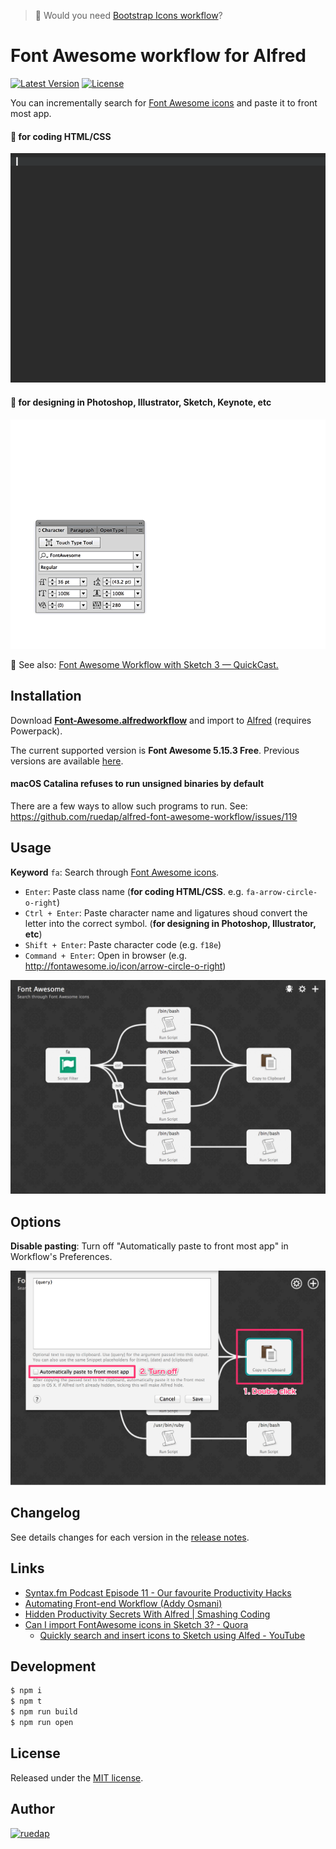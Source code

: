 > 💁 Would you need [Bootstrap Icons workflow](https://github.com/ruedap/alfred-bootstrap-icons-workflow)?

# Font Awesome workflow for Alfred

[![Latest Version](http://img.shields.io/github/release/ruedap/alfred-font-awesome-workflow.svg?style=flat-square)](https://github.com/ruedap/alfred-font-awesome-workflow/releases/latest)
[![License](http://img.shields.io/badge/license-MIT-blue.svg?style=flat-square)](https://github.com/ruedap/alfred-font-awesome-workflow/blob/main/LICENSE.md)

You can incrementally search for [Font Awesome icons](https://fontawesome.com/changelog/latest) and paste it to front most app.

#### :pencil: for coding HTML/CSS

![screencast.gif](https://github.com/ruedap/alfred-font-awesome-workflow/raw/assets/images/screencast.gif)

#### :art: for designing in Photoshop, Illustrator, Sketch, Keynote, etc

![screencast-illustrator.gif](https://github.com/ruedap/alfred-font-awesome-workflow/raw/assets/images/screencast-illustrator.gif)

:gem: See also: [Font Awesome Workflow with Sketch 3 — QuickCast.](http://quick.as/46rbfrqr)

## Installation

Download **[Font-Awesome.alfredworkflow](https://github.com/ruedap/alfred-font-awesome-workflow/releases/latest)** and import to [Alfred](http://www.alfredapp.com/) (requires Powerpack).

The current supported version is **Font Awesome 5.15.3 Free**. Previous versions are available [here](https://github.com/ruedap/alfred-font-awesome-workflow/releases).

#### macOS Catalina refuses to run unsigned binaries by default

There are a few ways to allow such programs to run.
See: https://github.com/ruedap/alfred-font-awesome-workflow/issues/119

## Usage

**Keyword** `fa`: Search through [Font Awesome icons](https://fontawesome.com/icons?d=gallery&m=free).

- `Enter`: Paste class name (**for coding HTML/CSS**. e.g. `fa-arrow-circle-o-right`)
- `Ctrl + Enter`: Paste character name and ligatures shoud convert the letter into the correct symbol. (**for designing in Photoshop, Illustrator, etc**)
- `Shift + Enter`: Paste character code (e.g. `f18e`)
- `Command + Enter`: Open in browser (e.g. <http://fontawesome.io/icon/arrow-circle-o-right>)

![Workflow](https://github.com/ruedap/alfred-font-awesome-workflow/raw/assets/images/workflow.png)

## Options

**Disable pasting**: Turn off "Automatically paste to front most app" in Workflow's Preferences.

![Disable pasting](https://github.com/ruedap/alfred-font-awesome-workflow/raw/assets/images/option-disable-pasting.png)

## Changelog

See details changes for each version in the [release notes](https://github.com/ruedap/alfred-font-awesome-workflow/releases).

## Links

- [Syntax.fm Podcast Episode 11 - Our favourite Productivity Hacks](https://syntax.fm/show/011/our-favourite-productivity-hacks)
- [Automating Front-end Workflow (Addy Osmani)](https://speakerdeck.com/addyosmani/automating-front-end-workflow?slide=151)
- [Hidden Productivity Secrets With Alfred | Smashing Coding](http://coding.smashingmagazine.com/2013/10/25/hidden-productivity-secrets-with-alfred/)
- [Can I import FontAwesome icons in Sketch 3? - Quora](http://www.quora.com/Can-I-import-FontAwesome-icons-in-Sketch-3)
  - [Quickly search and insert icons to Sketch using Alfed - YouTube](https://www.youtube.com/watch?v=nEFW_NmC-TA)

## Development

```sh
$ npm i
$ npm t
$ npm run build
$ npm run open
```

## License

Released under the [MIT license](https://github.com/ruedap/alfred-font-awesome-workflow/blob/main/LICENSE.md).

## Author

<a href="https://github.com/ruedap"><img src="https://avatars.githubusercontent.com/u/289671?v=3&s=300" alt="ruedap" title="ruedap" width="100" height="100"></a>

